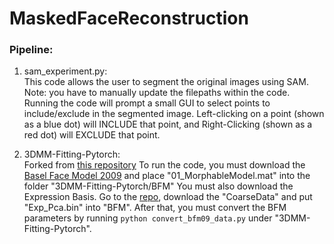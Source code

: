 # MaskedFaceReconstruction
### Pipeline:
1. sam_experiment.py:<br>
This code allows the user to segment the original images using SAM.
Note: you have to manually update the filepaths within the code.
Running the code will prompt a small GUI to select points to include/exclude in the segmented image.
Left-clicking on a point (shown as a blue dot) will INCLUDE that point, and Right-Clicking (shown as a red dot) will EXCLUDE that point.

2. 3DMM-Fitting-Pytorch: <br>
Forked from [this repository](https://github.com/ascust/3DMM-Fitting-Pytorch/tree/master)
To run the code, you must download the [Basel Face Model 2009](https://faces.dmi.unibas.ch/bfm/index.php?nav=1-2&id=downloads) and place "01_MorphableModel.mat" into the folder "3DMM-Fitting-Pytorch/BFM"
You must also download the Expression Basis. Go to the [repo](https://github.com/Juyong/3DFace), download the "CoarseData" and put "Exp_Pca.bin" into "BFM".
After that, you must convert the BFM parameters by running `python convert_bfm09_data.py` under "3DMM-Fitting-Pytorch".
